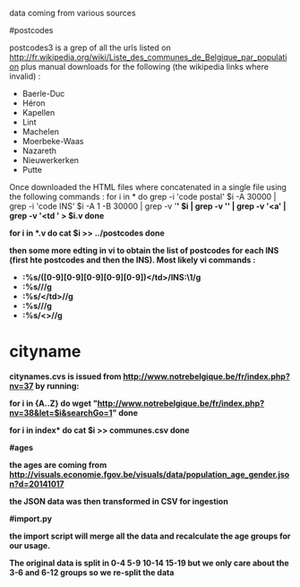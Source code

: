 data coming from various sources

#postcodes

postcodes3 is a grep of all the urls listed on http://fr.wikipedia.org/wiki/Liste_des_communes_de_Belgique_par_population plus manual downloads for the following (the wikipedia links where invalid) :
- Baerle-Duc
- Héron 
- Kapellen
- Lint
- Machelen
- Moerbeke-Waas
- Nazareth
- Nieuwerkerken 
- Putte

Once downloaded the HTML files where concatenated in a single file using the following commands :
for i in *
do
  grep -i 'code postal' $i -A 30000 | grep -i 'code INS' $i -A 1 -B 30000 | grep -v '<td><b>' $i | grep -v '<td></td>' | grep -v '<a' | grep -v '<td ' > $i.v
done

for i in *.v
do
cat $i >> ../postcodes
done

then some more edting in vi to obtain the list of postcodes for each INS (first hte postcodes and then the INS). Most likely vi commands :
- :%s/<td>\([0-9][0-9][0-9][0-9][0-9]\)<\/td>/INS:\1/g
- :%s/<td>//g
- :%s/<\/td>//g
- :%s/<tr>//g
- :%s/<>//g

# cityname

citynames.cvs is issued from http://www.notrebelgique.be/fr/index.php?nv=37 by running:

for i in {A..Z}
do
wget "http://www.notrebelgique.be/fr/index.php?nv=38&let=$i&searchGo=1"
done

for i in index*
do
cat $i >> communes.csv
done

#ages

the ages are coming from http://visuals.economie.fgov.be/visuals/data/population_age_gender.json?d=20141017

the JSON data was then transformed in CSV for ingestion

#import.py

the import script will merge all the data and recalculate the age groups for our usage.

The original data is split in 0-4 5-9 10-14 15-19 but we only care about the 3-6 and 6-12 groups so we re-split the data
